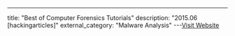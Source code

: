 ---
title: "Best of Computer Forensics Tutorials"
description: "2015.06 [hackingarticles]"
external_category: "Malware Analysis"
---[Visit Website](http://www.hackingarticles.in/best-of-computer-forensics-tutorials/)

